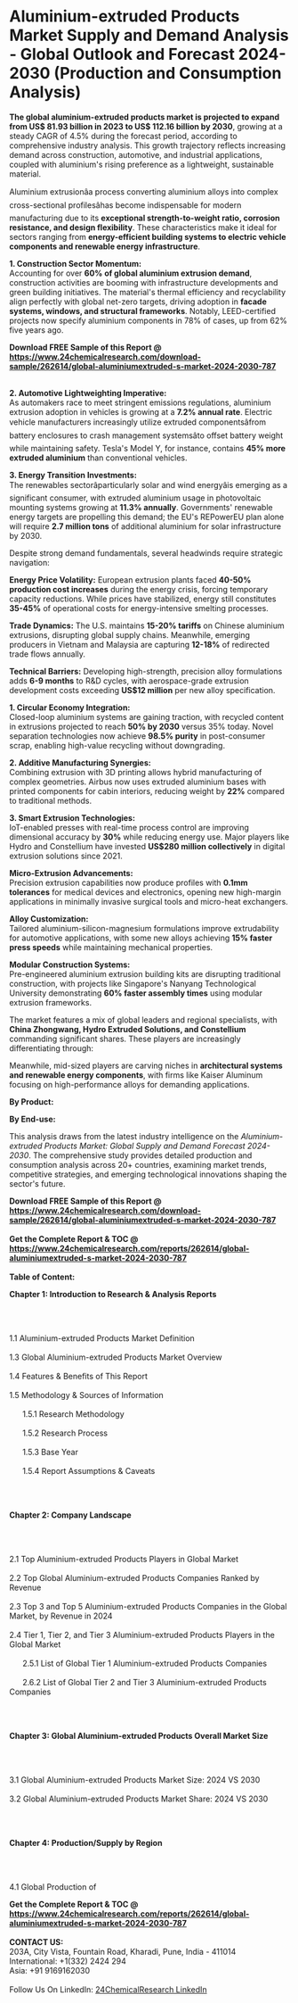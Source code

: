 <h1>Aluminium-extruded Products Market Supply and Demand Analysis - Global Outlook and Forecast 2024-2030 (Production and Consumption Analysis)</h1><p><strong>The global aluminium-extruded products market is projected to expand from US$ 81.93 billion in 2023 to US$ 112.16 billion by 2030</strong>, growing at a steady CAGR of 4.5% during the forecast period, according to comprehensive industry analysis. This growth trajectory reflects increasing demand across construction, automotive, and industrial applications, coupled with aluminium's rising preference as a lightweight, sustainable material.</p><p>Aluminium extrusionâa process converting aluminium alloys into complex cross-sectional profilesâhas become indispensable for modern manufacturing due to its <strong>exceptional strength-to-weight ratio, corrosion resistance, and design flexibility</strong>. These characteristics make it ideal for sectors ranging from <strong>energy-efficient building systems to electric vehicle components and renewable energy infrastructure</strong>.</p><p><strong>1. Construction Sector Momentum:</strong><br>
Accounting for over <strong>60% of global aluminium extrusion demand</strong>, construction activities are booming with infrastructure developments and green building initiatives. The material's thermal efficiency and recyclability align perfectly with global net-zero targets, driving adoption in <strong>facade systems, windows, and structural frameworks</strong>. Notably, LEED-certified projects now specify aluminium components in 78% of cases, up from 62% five years ago.</p><div><b>Download FREE Sample of this Report @ 
            <a href="https://www.24chemicalresearch.com/download-sample/262614/global-aluminiumextruded-s-market-2024-2030-787">
            https://www.24chemicalresearch.com/download-sample/262614/global-aluminiumextruded-s-market-2024-2030-787</a></b></div><br><p><strong>2. Automotive Lightweighting Imperative:</strong><br>
As automakers race to meet stringent emissions regulations, aluminium extrusion adoption in vehicles is growing at a <strong>7.2% annual rate</strong>. Electric vehicle manufacturers increasingly utilize extruded componentsâfrom battery enclosures to crash management systemsâto offset battery weight while maintaining safety. Tesla's Model Y, for instance, contains <strong>45% more extruded aluminium</strong> than conventional vehicles.</p><p><strong>3. Energy Transition Investments:</strong><br>
The renewables sectorâparticularly solar and wind energyâis emerging as a significant consumer, with extruded aluminium usage in photovoltaic mounting systems growing at <strong>11.3% annually</strong>. Governments' renewable energy targets are propelling this demand; the EU's REPowerEU plan alone will require <strong>2.7 million tons</strong> of additional aluminium for solar infrastructure by 2030.</p><p>Despite strong demand fundamentals, several headwinds require strategic navigation:</p><p><strong>Energy Price Volatility:</strong> European extrusion plants faced <strong>40-50% production cost increases</strong> during the energy crisis, forcing temporary capacity reductions. While prices have stabilized, energy still constitutes <strong>35-45%</strong> of operational costs for energy-intensive smelting processes.</p><p><strong>Trade Dynamics:</strong> The U.S. maintains <strong>15-20% tariffs</strong> on Chinese aluminium extrusions, disrupting global supply chains. Meanwhile, emerging producers in Vietnam and Malaysia are capturing <strong>12-18%</strong> of redirected trade flows annually.</p><p><strong>Technical Barriers:</strong> Developing high-strength, precision alloy formulations adds <strong>6-9 months</strong> to R&amp;D cycles, with aerospace-grade extrusion development costs exceeding <strong>US$12 million</strong> per new alloy specification.</p><p><strong>1. Circular Economy Integration:</strong><br>
Closed-loop aluminium systems are gaining traction, with recycled content in extrusions projected to reach <strong>50% by 2030</strong> versus 35% today. Novel separation technologies now achieve <strong>98.5% purity</strong> in post-consumer scrap, enabling high-value recycling without downgrading.</p><p><strong>2. Additive Manufacturing Synergies:</strong><br>
Combining extrusion with 3D printing allows hybrid manufacturing of complex geometries. Airbus now uses extruded aluminium bases with printed components for cabin interiors, reducing weight by <strong>22%</strong> compared to traditional methods.</p><p><strong>3. Smart Extrusion Technologies:</strong><br>
IoT-enabled presses with real-time process control are improving dimensional accuracy by <strong>30%</strong> while reducing energy use. Major players like Hydro and Constellium have invested <strong>US$280 million collectively</strong> in digital extrusion solutions since 2021.</p><p><strong>Micro-Extrusion Advancements:</strong><br>
	Precision extrusion capabilities now produce profiles with <strong>0.1mm tolerances</strong> for medical devices and electronics, opening new high-margin applications in minimally invasive surgical tools and micro-heat exchangers.</p><p><strong>Alloy Customization:</strong><br>
	Tailored aluminium-silicon-magnesium formulations improve extrudability for automotive applications, with some new alloys achieving <strong>15% faster press speeds</strong> while maintaining mechanical properties.</p><p><strong>Modular Construction Systems:</strong><br>
	Pre-engineered aluminium extrusion building kits are disrupting traditional construction, with projects like Singapore's Nanyang Technological University demonstrating <strong>60% faster assembly times</strong> using modular extrusion frameworks.</p><p>The market features a mix of global leaders and regional specialists, with <strong>China Zhongwang, Hydro Extruded Solutions, and Constellium</strong> commanding significant shares. These players are increasingly differentiating through:</p><p>Meanwhile, mid-sized players are carving niches in <strong>architectural systems and renewable energy components</strong>, with firms like Kaiser Aluminum focusing on high-performance alloys for demanding applications.</p><p><strong>By Product:</strong></p><p><strong>By End-use:</strong></p><p>This analysis draws from the latest industry intelligence on the <em>Aluminium-extruded Products Market: Global Supply and Demand Forecast 2024-2030</em>. The comprehensive study provides detailed production and consumption analysis across 20+ countries, examining market trends, competitive strategies, and emerging technological innovations shaping the sector's future.</p><div><b>Download FREE Sample of this Report @ 
            <a href="https://www.24chemicalresearch.com/download-sample/262614/global-aluminiumextruded-s-market-2024-2030-787">
            https://www.24chemicalresearch.com/download-sample/262614/global-aluminiumextruded-s-market-2024-2030-787</a></b></div><br><div><b>Get the Complete Report & TOC @ 
            <a href="https://www.24chemicalresearch.com/reports/262614/global-aluminiumextruded-s-market-2024-2030-787">
            https://www.24chemicalresearch.com/reports/262614/global-aluminiumextruded-s-market-2024-2030-787</a></b></div><br>
            <b>Table of Content:</b><p><p><strong>Chapter 1: Introduction to Research &amp; Analysis Reports</strong></p><br />
<br />
<p>1.1 Aluminium-extruded Products Market Definition<br /><br />
1.3 Global Aluminium-extruded Products Market Overview<br /><br />
1.4 Features &amp; Benefits of This Report<br /><br />
1.5 Methodology &amp; Sources of Information<br /><br />
&nbsp;&nbsp;&nbsp;&nbsp;&nbsp; 1.5.1 Research Methodology<br /><br />
&nbsp;&nbsp;&nbsp;&nbsp;&nbsp; 1.5.2 Research Process<br /><br />
&nbsp;&nbsp;&nbsp;&nbsp;&nbsp; 1.5.3 Base Year<br /><br />
&nbsp;&nbsp;&nbsp;&nbsp;&nbsp; 1.5.4 Report Assumptions &amp; Caveats</p><br />
<br />
<p><strong>Chapter 2: Company Landscape</strong></p><br />
<br />
<p>2.1 Top Aluminium-extruded Products Players in Global Market<br /><br />
2.2 Top Global Aluminium-extruded Products Companies Ranked by Revenue<br /><br />
2.3 Top 3 and Top 5 Aluminium-extruded Products Companies in the Global Market, by Revenue in 2024<br /><br />
2.4 Tier 1, Tier 2, and Tier 3 Aluminium-extruded Products Players in the Global Market<br /><br />
&nbsp;&nbsp;&nbsp;&nbsp;&nbsp; 2.5.1 List of Global Tier 1 Aluminium-extruded Products Companies<br /><br />
&nbsp;&nbsp;&nbsp;&nbsp;&nbsp; 2.6.2 List of Global Tier 2 and Tier 3 Aluminium-extruded Products Companies</p><br />
<br />
<p><strong>Chapter 3: Global Aluminium-extruded Products Overall Market Size</strong></p><br />
<br />
<p>3.1 Global Aluminium-extruded Products Market Size: 2024 VS 2030<br /><br />
3.2 Global Aluminium-extruded Products Market Share: 2024 VS 2030</p><br />
<br />
<p><strong>Chapter 4: Production/Supply by Region</strong></p><br />
<br />
<p>4.1 Global Production of </p><div><b>Get the Complete Report & TOC @ 
            <a href="https://www.24chemicalresearch.com/reports/262614/global-aluminiumextruded-s-market-2024-2030-787">
            https://www.24chemicalresearch.com/reports/262614/global-aluminiumextruded-s-market-2024-2030-787</a></b></div><br><b>CONTACT US:</b><br>
            203A, City Vista, Fountain Road, Kharadi, Pune, India - 411014<br>
            International: +1(332) 2424 294<br>
            Asia: +91 9169162030 <br><br>
            Follow Us On LinkedIn: <a href="https://www.linkedin.com/company/24chemicalresearch/">24ChemicalResearch LinkedIn</a>
